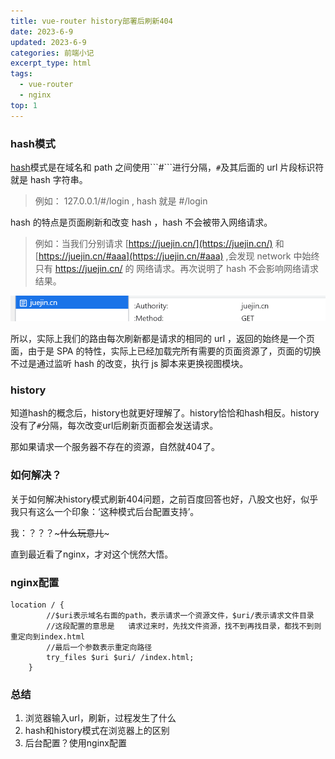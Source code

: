 ```yaml
---
title: vue-router history部署后刷新404
date: 2023-6-9
updated: 2023-6-9
categories: 前端小记
excerpt_type: html
tags:
  - vue-router
  - nginx
top: 1
---
```


### hash模式

[hash]('https://developer.mozilla.org/zh-CN/docs/Web/API/Location/hash')模式是在域名和 path 之间使用```#```进行分隔，```#```及其后面的 url 片段标识符就是 hash 字符串。

> 例如： 127.0.0.1/#/login  , hash  就是  #/login  

hash 的特点是页面刷新和改变 hash ，hash 不会被带入网络请求。

> 例如：当我们分别请求  [https://juejin.cn/](https://juejin.cn/) 和 [https://juejin.cn/#aaa](https://juejin.cn/#aaa) ,会发现 network 中始终只有  https://juejin.cn/ 的 网络请求。再次说明了 hash 不会影响网络请求结果。

<a-box>
<img src="/contents/postAssets/rt.png" />
</a-box>


所以，实际上我们的路由每次刷新都是请求的相同的 url ，返回的始终是一个页面，由于是 SPA 的特性，实际上已经加载完所有需要的页面资源了，页面的切换不过是通过监听 hash 的改变，执行 js 脚本来更换视图模块。

<!-- more -->

### history

知道hash的概念后，history也就更好理解了。history恰恰和hash相反。history没有了```#```分隔，每次改变url后刷新页面都会发送请求。

那如果请求一个服务器不存在的资源，自然就404了。

### 如何解决？

关于如何解决history模式刷新404问题，之前百度回答也好，八股文也好，似乎我只有这么一个印象：‘这种模式后台配置支持’。

我：？？？~~~什么玩意儿~~~

直到最近看了nginx，才对这个恍然大悟。

### nginx配置

```nginx
location / {
		//$uri表示域名右面的path，表示请求一个资源文件，$uri/表示请求文件目录
		//这段配置的意思是   请求过来时，先找文件资源，找不到再找目录，都找不到则重定向到index.html
		//最后一个参数表示重定向路径
        try_files $uri $uri/ /index.html;
    }
```

### 总结

1. 浏览器输入url，刷新，过程发生了什么
2. hash和history模式在浏览器上的区别
3. 后台配置？使用nginx配置